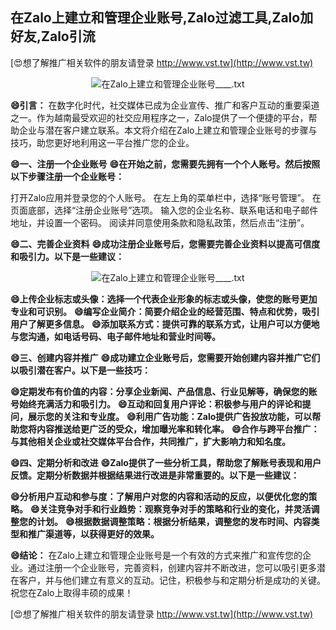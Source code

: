 ## **在Zalo上建立和管理企业账号,Zalo过滤工具,Zalo加好友,Zalo引流**

[😍想了解推广相关软件的朋友请登录 http://www.vst.tw](http://www.vst.tw)

 <center><img src="https://vst.tw/MP4/tuiguang/png/4.png" alt="在Zalo上建立和管理企业账号____.txt"></center>

**😄引言：**
在数字化时代，社交媒体已成为企业宣传、推广和客户互动的重要渠道之一。作为越南最受欢迎的社交应用程序之一，Zalo提供了一个便捷的平台，帮助企业与潜在客户建立联系。本文将介绍在Zalo上建立和管理企业账号的步骤与技巧，助您更好地利用这一平台推广您的企业。

**😄一、注册一个企业账号**
**😄在开始之前，您需要先拥有一个个人账号。然后按照以下步骤注册一个企业账号：**

打开Zalo应用并登录您的个人账号。
在左上角的菜单栏中，选择“账号管理”。
在页面底部，选择“注册企业账号”选项。
输入您的企业名称、联系电话和电子邮件地址，并设置一个密码。
阅读并同意使用条款和隐私政策，然后点击“注册”。

**😄二、完善企业资料**
**😄成功注册企业账号后，您需要完善企业资料以提高可信度和吸引力。以下是一些建议：**

 <center><img src="https://vst.tw/MP4/tuiguang/png/8.png" alt="在Zalo上建立和管理企业账号____.txt"></center>

**😄上传企业标志或头像：选择一个代表企业形象的标志或头像，使您的账号更加专业和可识别。**
**😄编写企业简介：简要介绍企业的经营范围、特点和优势，吸引用户了解更多信息。**
**😄添加联系方式：提供可靠的联系方式，让用户可以方便地与您沟通，如电话号码、电子邮件地址和营业时间等。**

**😄三、创建内容并推广**
**😄成功建立企业账号后，您需要开始创建内容并推广它们以吸引潜在客户。以下是一些技巧：**

**😄定期发布有价值的内容：分享企业新闻、产品信息、行业见解等，确保您的账号始终充满活力和吸引力。**
**😄互动和回复用户评论：积极参与用户的评论和提问，展示您的关注和专业度。**
**😄利用广告功能：Zalo提供广告投放功能，可以帮助您将内容推送给更广泛的受众，增加曝光率和转化率。**
**😄合作与跨平台推广：与其他相关企业或社交媒体平台合作，共同推广，扩大影响力和知名度。**

**😄四、定期分析和改进**
**😄Zalo提供了一些分析工具，帮助您了解账号表现和用户反馈。定期分析数据并根据结果进行改进是非常重要的。以下是一些建议：**

**😄分析用户互动和参与度：了解用户对您的内容和活动的反应，以便优化您的策略。**
**😄关注竞争对手和行业趋势：观察竞争对手的策略和行业的变化，并灵活调整您的计划。**
**😄根据数据调整策略：根据分析结果，调整您的发布时间、内容类型和推广渠道等，以获得更好的效果。**

**😄结论：**
在Zalo上建立和管理企业账号是一个有效的方式来推广和宣传您的企业。通过注册一个企业账号，完善资料，创建内容并不断改进，您可以吸引更多潜在客户，并与他们建立有意义的互动。记住，积极参与和定期分析是成功的关键。祝您在Zalo上取得丰硕的成果！

[😍想了解推广相关软件的朋友请登录 http://www.vst.tw](http://www.vst.tw)



